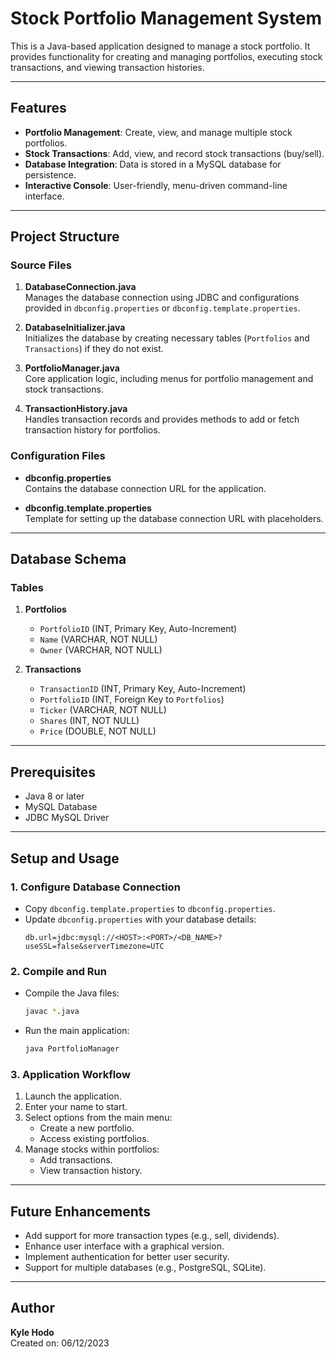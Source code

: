 # Stock Portfolio Management System

This is a Java-based application designed to manage a stock portfolio. It provides functionality for creating and managing portfolios, executing stock transactions, and viewing transaction histories.

---

## Features

- **Portfolio Management**: Create, view, and manage multiple stock portfolios.
- **Stock Transactions**: Add, view, and record stock transactions (buy/sell).
- **Database Integration**: Data is stored in a MySQL database for persistence.
- **Interactive Console**: User-friendly, menu-driven command-line interface.

---

## Project Structure

### Source Files

1. **DatabaseConnection.java**  
   Manages the database connection using JDBC and configurations provided in `dbconfig.properties` or `dbconfig.template.properties`.

2. **DatabaseInitializer.java**  
   Initializes the database by creating necessary tables (`Portfolios` and `Transactions`) if they do not exist.

3. **PortfolioManager.java**  
   Core application logic, including menus for portfolio management and stock transactions.

4. **TransactionHistory.java**  
   Handles transaction records and provides methods to add or fetch transaction history for portfolios.

### Configuration Files

- **dbconfig.properties**  
  Contains the database connection URL for the application.

- **dbconfig.template.properties**  
  Template for setting up the database connection URL with placeholders.

---

## Database Schema

### Tables

1. **Portfolios**
   - `PortfolioID` (INT, Primary Key, Auto-Increment)
   - `Name` (VARCHAR, NOT NULL)
   - `Owner` (VARCHAR, NOT NULL)

2. **Transactions**
   - `TransactionID` (INT, Primary Key, Auto-Increment)
   - `PortfolioID` (INT, Foreign Key to `Portfolios`)
   - `Ticker` (VARCHAR, NOT NULL)
   - `Shares` (INT, NOT NULL)
   - `Price` (DOUBLE, NOT NULL)

---

## Prerequisites

- Java 8 or later
- MySQL Database
- JDBC MySQL Driver

---

## Setup and Usage

### 1. Configure Database Connection
- Copy `dbconfig.template.properties` to `dbconfig.properties`.
- Update `dbconfig.properties` with your database details:
  ```properties
  db.url=jdbc:mysql://<HOST>:<PORT>/<DB_NAME>?useSSL=false&serverTimezone=UTC
  ```

### 2. Compile and Run
- Compile the Java files:
  ```bash
  javac *.java
  ```
- Run the main application:
  ```bash
  java PortfolioManager
  ```

### 3. Application Workflow
1. Launch the application.
2. Enter your name to start.
3. Select options from the main menu:
   - Create a new portfolio.
   - Access existing portfolios.
4. Manage stocks within portfolios:
   - Add transactions.
   - View transaction history.

---

## Future Enhancements

- Add support for more transaction types (e.g., sell, dividends).
- Enhance user interface with a graphical version.
- Implement authentication for better user security.
- Support for multiple databases (e.g., PostgreSQL, SQLite).

---

## Author

**Kyle Hodo**  
Created on: 06/12/2023  
